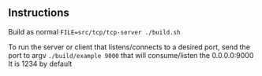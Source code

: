 ## Instructions

Build as normal `FILE=src/tcp/tcp-server ./build.sh`

To run the server or client that listens/connects to a desired port,
send the port to argv `./build/example 9000` that will consume/listen the 0.0.0.0:9000
It is 1234 by default
